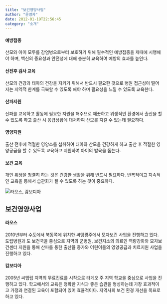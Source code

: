 ```yaml
---
title: "보건영양사업"
author: "운영자"
date: 2012-01-19T22:56:45
category: "소개"
---
```


#### 예방접종
산모와 아이 모두를 감염병으로부터 보호하기 위해 필수적인 예방접종을 제때에 시행해야 하며, 백신의 중요성과 안전성에 대해 충분히 교육하여 예방의 효과를 높인다.

#### 산전후 검사 교육
산모의 건강과 태아의 건강을 지키기 위해서 반드시 필요한 것으로 병원 접근성이 떨어지는 지역적 한계를 극복할 수 있도록 해야 하며 필요성을 느낄 수 있도록 교육한다.

#### 산파지원
산파를 교육하고 활동에 필요한 지원을 해주므로 깨끗하고 위생적인 환경에서 출산을 할 수 있도록 하고 출산 시 응급상황에 대처하여 산모를 지킬 수 있는데 필요하다.

#### 영양지원
출산 전후에 적절한 영양소를 섭취하여 태아와 산모을 건강하게 하고 출산 후 적절한 영양공급을 할 수 있도록 교육하고 지원하여 아이의 발육을 돕는다.

#### 보건 교육
개인 위생을 청결히 하는 것은 건강한 생활을 위해 반드시 필요하다. 반복적이고 지속적인 교육을 통해서 습관화가 될 수 있도록 하는 것이 중요하다.

![라오스, 캄보디아](/files/attach/images/33346/0c6d2ef7163a6098ed75d9f14bcb1a80.jpg)

## 보건영양사업

#### 라오스
2010년부터 수도에서 북동쪽에 위치한 씨엥쾅주에서 모자보건 사업을 진행하고 있다.
도립병원과 도 보건국을 중심으로 지역의 군병원, 보건지소의 의료인 역량강화와 모자보건센터 지원을 통해 산파를 통한 출산율 증가와 어린이들의 영양공급과 치료지원 사업을 진행하고 있다.

#### 캄보디아
2005년 씨엡립 지역의 무료진료를 시작으로 타게오 주 지역 학교을 중심으로 사업을 진행하고 있다. 학교에서의 교육은 정확한 지식과 좋은 습관을 형성하는데 가장 효과적이고 가정과 연결된 교육이 포함되어 있어 효율적이다. 지역사회 보건 환경 개선을 목표로 하고 있다.
